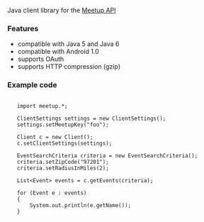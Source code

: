 Java client library for the [Meetup API](http://www.meetup.com/meetup_api/)

### Features ###
  * compatible with Java 5 and Java 6
  * compatible with Android 1.0
  * supports OAuth
  * supports HTTP compression (gzip)

### Example code ###
```

   import meetup.*;

   ClientSettings settings = new ClientSettings();
   settings.setMeetupKey("foo");   

   Client c = new Client();
   c.setClientSettings(settings);

   EventSearchCriteria criteria = new EventSearchCriteria();
   criteria.setZipCode("97201");
   criteria.setRadiusInMiles(2);

   List<Event> events = c.getEvents(criteria);

   for (Event e : events) 
   {
       System.out.println(e.getName());
   }

```